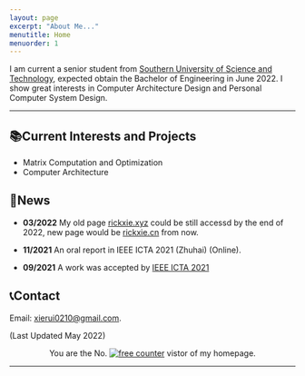 ```yaml
---
layout: page
excerpt: "About Me..."
menutitle: Home
menuorder: 1
---
```

I am current a senior student from [Southern University of Science and Technology](https://www.sustech.edu.cn/en/), expected obtain the Bachelor of Engineering in June 2022. I show great interests in Computer Architecture Design and Personal Computer System Design.

<!-- My undergraduate supervisor is [Quan Chen](https://faculty.sustech.edu.cn/chenq3/en). -->

<!-- My CV is [here](doc\xie_cv.pdf). -->

---

## 📚Current Interests and Projects

- Matrix Computation and Optimization
- Computer Architecture

## 📰News

* **03/2022** My old page [rickxie.xyz](https://rickxie.xyz) could be still accessd by the end of 2022, new page would be [rickxie.cn](https://rickxie.cn) from now.

<!-- * **03/2022** A work was accepted by [DAC 2022](https://www.dac.com/) (Embedded Systems and Software) (San Francisco). -->

* **11/2021** An oral report in IEEE ICTA 2021 (Zhuhai) (Online).

<!-- * **10/2021** A Chinese patent published. -->

* **09/2021** A work was accepted by [IEEE ICTA 2021](http://www.ieee-icta.net/)

## 📞Contact

Email: [xierui0210@gmail.com](mailto:xierui0210@gmail.com).


(Last Updated May 2022)

<div align=center>You are the No. <a href='https://www.counter12.com'><img src='https://www.counter12.com/img-Ay4w35cD6aCbb3Z4-22.gif' border='0' alt='free counter'></a> vistor of my homepage.<script type='text/javascript' src='https://www.counter12.com/ad.js?id=Ay4w35cD6aCbb3Z4'></script></div>

---

<!-- for rickxie.cn -->

<script type='text/javascript' id='clustrmaps' src='//cdn.clustrmaps.com/map_v2.js?cl=ffffff&w=300&t=n&d=3p-vIrt5cRJ99hVpVm3E0PmXHIg3YvSe4uSxEE5vp7Q'></script>
